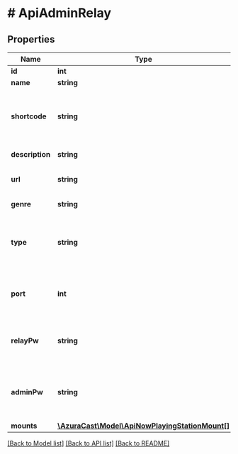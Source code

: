 # # ApiAdminRelay

## Properties

Name | Type | Description | Notes
------------ | ------------- | ------------- | -------------
**id** | **int** | Station ID | [optional]
**name** | **string** | Station name | [optional]
**shortcode** | **string** | Station \&quot;short code\&quot;, used for URL and folder paths | [optional]
**description** | **string** | Station description | [optional]
**url** | **string** | Station homepage URL | [optional]
**genre** | **string** | The genre of the station | [optional]
**type** | **string** | Which broadcasting software (frontend) the station uses | [optional]
**port** | **int** | The port used by this station to serve its broadcasts. | [optional]
**relayPw** | **string** | The relay password for the frontend (if applicable). | [optional]
**adminPw** | **string** | The administrator password for the frontend (if applicable). | [optional]
**mounts** | [**\AzuraCast\Model\ApiNowPlayingStationMount[]**](ApiNowPlayingStationMount.md) |  | [optional]

[[Back to Model list]](../../README.md#models) [[Back to API list]](../../README.md#endpoints) [[Back to README]](../../README.md)
